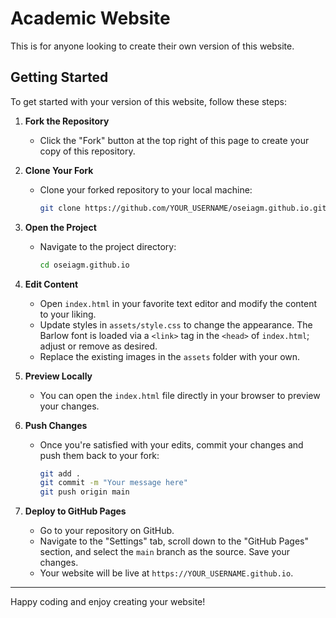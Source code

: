 # Academic Website

This is for anyone looking to create their own version of this website.


## Getting Started

To get started with your version of this website, follow these steps:

1. **Fork the Repository**
   - Click the "Fork" button at the top right of this page to create your copy of this repository.

2. **Clone Your Fork**
   - Clone your forked repository to your local machine:
     ```bash
     git clone https://github.com/YOUR_USERNAME/oseiagm.github.io.git
     ```

3. **Open the Project**
   - Navigate to the project directory:
     ```bash
     cd oseiagm.github.io
     ```

4. **Edit Content**
   - Open `index.html` in your favorite text editor and modify the content to your liking.
   - Update styles in `assets/style.css` to change the appearance. The Barlow font is loaded via a `<link>` tag in the `<head>` of `index.html`; adjust or remove as desired.
   - Replace the existing images in the `assets` folder with your own.

5. **Preview Locally**
   - You can open the `index.html` file directly in your browser to preview your changes.

6. **Push Changes**
   - Once you're satisfied with your edits, commit your changes and push them back to your fork:
     ```bash
     git add .
     git commit -m "Your message here"
     git push origin main
     ```

7. **Deploy to GitHub Pages**
   - Go to your repository on GitHub.
   - Navigate to the "Settings" tab, scroll down to the "GitHub Pages" section, and select the `main` branch as the source. Save your changes.
   - Your website will be live at `https://YOUR_USERNAME.github.io`.


---

Happy coding and enjoy creating your website!
